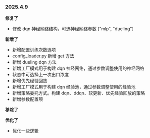 ### 2025.4.9
**修复了**
- 修改 dqn 神经网络结构，可选神经网络参数 ["mlp", "dueling"]

**新增了**
- 新增配置训练次数选项
- config_loader.py 新增 get 方法
- 新增 dueling dqn 方法
- 新增工厂模式用于构建 dqn 神经网络，通过参数调整使用的神经网络
- 状态中可选择上一次出口浓度
- 新增优先经验回放
- 新增工厂模式用于构建 dqn 经验池，通过参数调整使用的经验池
- 新增策略委托方式。构建 dqn、ddqn、软更新、优先经验回放的策略
- 新增参数配置项

**移除了**


**优化了**
- 优化一些逻辑
